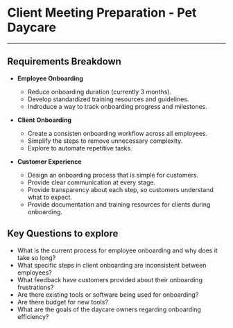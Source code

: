 ﻿# Client Meeting Preparation - Pet Daycare
---
## Requirements Breakdown

- **Employee Onboarding**
  - Reduce onboarding duration (currently 3 months).
  - Develop standardized training resources and guidelines.
  - Indroduce a way to track onboarding progress and milestones.
	
- **Client Onboarding**
  - Create a consisten onboarding workflow across all employees.
  - Simplify the steps to remove unnecessary complexity.
  - Explore to automate repetitive tasks.
	
- **Customer Experience**
  - Design an onboarding process that is simple for customers.
  - Provide clear communication at every stage.
  - Provide transparency about each step, so customers understand what to expect.
  - Provide documentation and training resources for clients during onboarding.
	
## Key Questions to explore

- What is the current process for employee onboarding and why does it take so long?
- What specific steps in client onboarding are inconsistent between employees?
- What feedback have customers provided about their onboarding frustrations?
- Are there existing tools or software being used for onboarding?
- Are there budget for new tools?
- What are the goals of the daycare owners regarding onboarding efficiency?